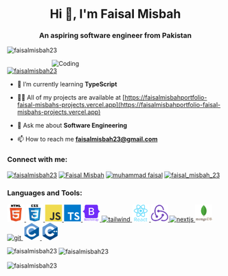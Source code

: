 <h1 align="center">Hi 👋, I'm Faisal Misbah</h1>
<h3 align="center">An aspiring software engineer from Pakistan</h3>
<p align="left"> <img src="https://komarev.com/ghpvc/?username=faisalmisbah23&label=Profile%20views&color=0e75b6&style=flat" alt="faisalmisbah23" /> </p>
<img align="right" alt="Coding" width="400" src="https://cdn.dribbble.com/users/1162077/screenshots/3848914/programmer.gif">

<p align="left"> <a href="https://twitter.com/faisalmisbah23" target="blank"><img src="https://img.shields.io/twitter/follow/faisalmisbah23?logo=twitter&style=for-the-badge" alt="faisalmisbah23" /></a> </p>

- 🌱 I’m currently learning **TypeScript**

- 👨‍💻 All of my projects are available at [https://faisalmisbahportfolio-faisal-misbahs-projects.vercel.app](https://faisalmisbahportfolio-faisal-misbahs-projects.vercel.app)

- 💬 Ask me about **Software Engineering**

- 📫 How to reach me **faisalmisbah23@gmail.com**

<h3 align="left">Connect with me:</h3>
<p align="left">
<a href="https://twitter.com/faisalmisbah23" target="blank"><img align="center" src="https://raw.githubusercontent.com/rahuldkjain/github-profile-readme-generator/master/src/images/icons/Social/twitter.svg" alt="faisalmisbah23" height="30" width="40" /></a>
<a href="https://linkedin.com/in/faisal misbah" target="blank"><img align="center" src="https://raw.githubusercontent.com/rahuldkjain/github-profile-readme-generator/master/src/images/icons/Social/linked-in-alt.svg" alt="Faisal Misbah" height="30" width="40" /></a>
<a href="https://fb.com/muhammad Faisal" target="blank"><img align="center" src="https://raw.githubusercontent.com/rahuldkjain/github-profile-readme-generator/master/src/images/icons/Social/facebook.svg" alt="muhammad faisal" height="30" width="40" /></a>
<a href="https://instagram.com/faisal_misbah_23" target="blank"><img align="center" src="https://raw.githubusercontent.com/rahuldkjain/github-profile-readme-generator/master/src/images/icons/Social/instagram.svg" alt="faisal_misbah_23" height="30" width="40" /></a>
</p>

<h3 align="left">Languages and Tools:</h3>
<p align="left"> 
  <a href="https://www.w3.org/html/" target="_blank" rel="noreferrer"> <img src="https://raw.githubusercontent.com/devicons/devicon/master/icons/html5/html5-original-wordmark.svg" alt="html5" width="40" height="40"/> </a>
    <a href="https://www.w3schools.com/css/" target="_blank" rel="noreferrer"> <img src="https://raw.githubusercontent.com/devicons/devicon/master/icons/css3/css3-original-wordmark.svg" alt="css3" width="40" height="40"/> </a>
<a href="https://developer.mozilla.org/en-US/docs/Web/JavaScript" target="_blank" rel="noreferrer"> <img src="https://raw.githubusercontent.com/devicons/devicon/master/icons/javascript/javascript-original.svg" alt="javascript" width="40" height="40"/> </a>
      <a href="https://www.typescriptlang.org/" target="_blank" rel="noreferrer"> <img src="https://raw.githubusercontent.com/devicons/devicon/master/icons/typescript/typescript-original.svg" alt="typescript" width="40" height="40"/> </a>
     <a href="https://getbootstrap.com" target="_blank" rel="noreferrer"> <img src="https://raw.githubusercontent.com/devicons/devicon/master/icons/bootstrap/bootstrap-plain-wordmark.svg" alt="bootstrap" width="40" height="40"/> </a> 
    <a href="https://tailwindcss.com/" target="_blank" rel="noreferrer"> <img src="https://www.vectorlogo.zone/logos/tailwindcss/tailwindcss-icon.svg" alt="tailwind" width="40" height="40"/> </a>
  <a href="https://reactjs.org/" target="_blank" rel="noreferrer"> <img src="https://raw.githubusercontent.com/devicons/devicon/master/icons/react/react-original-wordmark.svg" alt="react" width="40" height="40"/> </a>
       <a href="https://redux.js.org" target="_blank" rel="noreferrer"> <img src="https://raw.githubusercontent.com/devicons/devicon/master/icons/redux/redux-original.svg" alt="redux" width="40" height="40"/> </a>
        <a href="https://nextjs.org/" target="_blank" rel="noreferrer"> <img src="https://cdn.worldvectorlogo.com/logos/nextjs-2.svg" alt="nextjs" width="40" height="40"/> </a>
    <a href="https://www.mongodb.com/" target="_blank" rel="noreferrer"> <img src="https://raw.githubusercontent.com/devicons/devicon/master/icons/mongodb/mongodb-original-wordmark.svg" alt="mongodb" width="40" height="40"/> </a> 
     <a href="https://git-scm.com/" target="_blank" rel="noreferrer"> <img src="https://www.vectorlogo.zone/logos/git-scm/git-scm-icon.svg" alt="git" width="40" height="40"/> </a>
  <a href="https://www.cprogramming.com/" target="_blank" rel="noreferrer"> <img src="https://raw.githubusercontent.com/devicons/devicon/master/icons/c/c-original.svg" alt="c" width="40" height="40"/> </a> 
  <a href="https://www.w3schools.com/cpp/" target="_blank" rel="noreferrer"> <img src="https://raw.githubusercontent.com/devicons/devicon/master/icons/cplusplus/cplusplus-original.svg" alt="cplusplus" width="40" height="40"/> </a>
  </p>

<p><img align="left" src="https://github-readme-stats.vercel.app/api/top-langs?username=faisalmisbah23&show_icons=true&locale=en&layout=compact" alt="faisalmisbah23" /></p>

<p>&nbsp;<img align="center" src="https://github-readme-stats.vercel.app/api?username=faisalmisbah23&show_icons=true&locale=en" alt="faisalmisbah23" /></p>

<p><img align="center" src="https://github-readme-streak-stats.herokuapp.com/?user=faisalmisbah23&" alt="faisalmisbah23" /></p>
